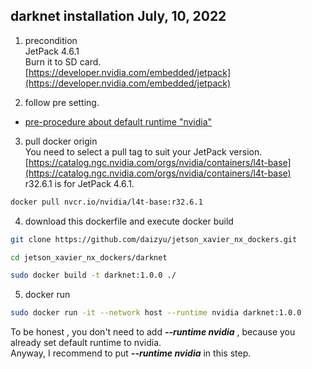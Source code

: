 ## darknet installation July, 10, 2022
1. precondition  
  JetPack 4.6.1  
  Burn it to SD card.  
  [https://developer.nvidia.com/embedded/jetpack](https://developer.nvidia.com/embedded/jetpack)

2. follow pre setting.  
- [pre-procedure about default runtime "nvidia"](../default-rumtime-nvidia.md)

3. pull docker origin  
You need to select a pull tag to suit your JetPack version.  
[https://catalog.ngc.nvidia.com/orgs/nvidia/containers/l4t-base](https://catalog.ngc.nvidia.com/orgs/nvidia/containers/l4t-base)  
r32.6.1 is for JetPack 4.6.1.  
``` bash
docker pull nvcr.io/nvidia/l4t-base:r32.6.1
``` 

4. download this dockerfile and execute docker build  
```bash
git clone https://github.com/daizyu/jetson_xavier_nx_dockers.git

cd jetson_xavier_nx_dockers/darknet

sudo docker build -t darknet:1.0.0 ./
```

5. docker run  
``` bash
sudo docker run -it --network host --runtime nvidia darknet:1.0.0
```
To be honest , you don't need to add ***--runtime nvidia*** , because you already set default runtime to nvidia.    
Anyway, I recommend to put  ***--runtime nvidia*** in this step.

